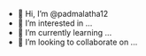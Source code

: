 - 👋 Hi, I’m @padmalatha12
- 👀 I’m interested in ...
- 🌱 I’m currently learning ...
- 💞️ I’m looking to collaborate on ...


<!---
padmalatha12/padmalatha12 is a ✨ special ✨ repository because its `README.md` (this file) appears on your GitHub profile.
You can click the Preview link to take a look at your changes.
--->
